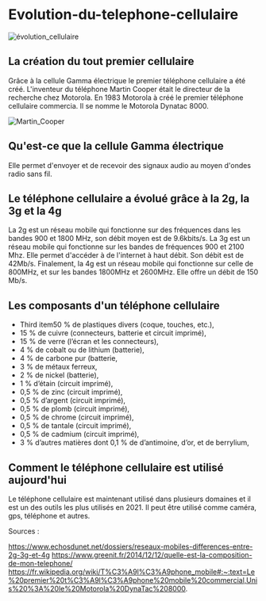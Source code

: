 # Evolution-du-telephone-cellulaire

![évolution_cellulaire](https://user-images.githubusercontent.com/93773413/145496202-7f55cbdd-d57a-4f01-b333-c78a3bce84d7.jpg)

## La création du tout premier cellulaire

Grâce à la cellule Gamma électrique le premier téléphone cellulaire a été créé. L'inventeur du téléphone Martin Cooper était le directeur de la recherche chez Motorola. En 1983 Motorola à créé le premier téléphone cellulaire commercia. Il se nomme le Motorola Dynatac 8000.

![Martin_Cooper](https://user-images.githubusercontent.com/93773413/145495017-9dd1a7c5-3d44-4e27-8af6-46973252cbea.jpeg)

## Qu'est-ce que la cellule Gamma électrique
Elle permet d'envoyer et de recevoir des signaux audio au moyen d'ondes radio sans fil.

## Le téléphone cellulaire a évolué grâce à la 2g, la 3g et la 4g

La 2g est un réseau mobile qui fonctionne sur des fréquences dans les bandes 900 et 1800 MHz, son débit moyen est de 9.6kbits/s.
La 3g est un réseau mobile qui fonctionne sur les bandes de fréquences 900 et 2100 Mhz. Elle permet d'accéder à de l'internet à haut débit. Son débit est de 42Mb/s.
Finalement, la 4g est un réseau mobile qui fonctionne sur  celle de 800MHz, et sur les bandes 1800MHz et 2600MHz. Elle offre un débit de 150 Mb/s.


## Les composants d'un téléphone cellulaire

- Third item50 % de plastiques divers (coque, touches, etc.),
- 15 % de cuivre (connecteurs, batterie et circuit imprimé),
- 15 % de verre (l’écran et les connecteurs),
- 4 % de cobalt ou de lithium (batterie),
- 4 % de carbone pur (batterie,
- 3 % de métaux ferreux,
- 2 % de nickel (batterie),
- 1 % d’étain (circuit imprimé),
- 0,5 % de zinc (circuit imprimé),
- 0,5 % d’argent (circuit imprimé),
- 0,5 % de plomb (circuit imprimé),
- 0,5 % de chrome (circuit imprimé),
- 0,5 % de tantale (circuit imprimé),
- 0,5 % de cadmium (circuit imprimé),
- 3 % d’autres matières dont 0,1 % de d’antimoine, d’or, et de berrylium,



## Comment le téléphone cellulaire est utilisé aujourd'hui

Le téléphone cellulaire est maintenant utilisé dans plusieurs domaines et il est un des outils les plus utilisés en 2021. Il peut être utilisé comme caméra, gps, téléphone et autres.

Sources :

https://www.echosdunet.net/dossiers/reseaux-mobiles-differences-entre-2g-3g-et-4g
https://www.greenit.fr/2014/12/12/quelle-est-la-composition-de-mon-telephone/
https://fr.wikipedia.org/wiki/T%C3%A9l%C3%A9phone_mobile#:~:text=Le%20premier%20t%C3%A9l%C3%A9phone%20mobile%20commercial,Unis%20%3A%20le%20Motorola%20DynaTac%208000.
